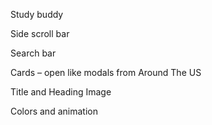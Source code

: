 Study buddy
 

Side scroll bar 

 

Search bar 

 

Cards – open like modals from Around The US 

 

Title and Heading Image 

 

Colors and animation 

 

 
